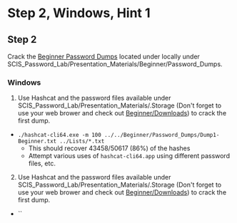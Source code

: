 # Step 2, Windows, Hint 1  

## Step 2
Crack the [Beginner Password Dumps](https://github.com/JonZeolla/Presentation_Materials/tree/Password-Cracking_2015-09-24/Beginner/Password_Dumps) located under locally under SCIS_Password_Lab/Presentation_Materials/Beginner/Password_Dumps.  

### Windows
1.  Use Hashcat and the password files available under SCIS_Password_Lab/Presentation_Materials/.Storage (Don't forget to use your web brower and check out [Beginner/Downloads](https://github.com/JonZeolla/Presentation_Materials/tree/Password-Cracking_2015-09-24/Beginner/Downloads)) to crack the first dump.  
  * `./hashcat-cli64.exe -m 100 ../../Beginner/Password_Dumps/Dump1-Beginner.txt ../Lists/*.txt`  
    * This should recover 43458/50617 (86%) of the hashes  
    * Attempt various uses of `hashcat-cli64.app` using different password files, etc.  
2.  Use Hashcat and the password files available under SCIS_Password_Lab/Presentation_Materials/.Storage (Don't forget to use your web brower and check out [Beginner/Downloads](https://github.com/JonZeolla/Presentation_Materials/tree/Password-Cracking_2015-09-24/Beginner/Downloads)) to crack the first dump.  
  * ``  

